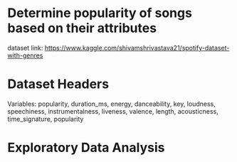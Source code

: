 # Determine popularity of songs based on their attributes
dataset link: https://www.kaggle.com/shivamshrivastava21/spotify-dataset-with-genres
# Dataset Headers
Variables: popularity, duration_ms, energy, danceability, key, loudness, speechiness, instrumentalness, liveness, valence, length, acousticness, time_signature, popularity
# Exploratory Data Analysis
